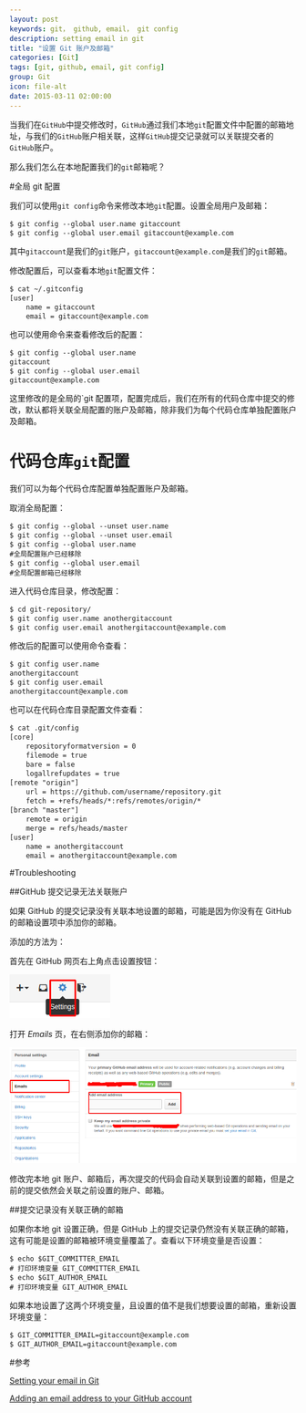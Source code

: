 ```yaml
---
layout: post
keywords: git， github, email， git config
description: setting email in git
title: "设置 Git 账户及邮箱"
categories: [Git]
tags: [git, github, email, git config]
group: Git
icon: file-alt
date: 2015-03-11 02:00:00
---
```


当我们在`GitHub`中提交修改时，`GitHub`通过我们本地`git`配置文件中配置的邮箱地址，与我们的`GitHub`账户相关联，这样`GitHub`提交记录就可以关联提交者的`GitHub`账户。

那么我们怎么在本地配置我们的`git`邮箱呢？

#全局 git 配置

我们可以使用`git config`命令来修改本地`git`配置。设置全局用户及邮箱：

    $ git config --global user.name gitaccount
    $ git config --global user.email gitaccount@example.com

<!--excerpt-->

其中`gitaccount`是我们的`git`账户，`gitaccount@example.com`是我们的`git`邮箱。

修改配置后，可以查看本地`git`配置文件：

    $ cat ~/.gitconfig
    [user]
        name = gitaccount
        email = gitaccount@example.com

也可以使用命令来查看修改后的配置：

    $ git config --global user.name
    gitaccount
    $ git config --global user.email
    gitaccount@example.com

这里修改的是全局的`git 配置项，配置完成后，我们在所有的代码仓库中提交的修改，默认都将关联全局配置的账户及邮箱，除非我们为每个代码仓库单独配置账户及邮箱。

# 代码仓库`git`配置

我们可以为每个代码仓库配置单独配置账户及邮箱。

取消全局配置：

    $ git config --global --unset user.name
    $ git config --global --unset user.email
    $ git config --global user.name
    #全局配置账户已经移除
    $ git config --global user.email
    #全局配置邮箱已经移除

进入代码仓库目录，修改配置：

    $ cd git-repository/
    $ git config user.name anothergitaccount
    $ git config user.email anothergitaccount@example.com

修改后的配置可以使用命令查看：

    $ git config user.name
    anothergitaccount
    $ git config user.email
    anothergitaccount@example.com

也可以在代码仓库目录配置文件查看：

    $ cat .git/config
    [core]
        repositoryformatversion = 0
        filemode = true
        bare = false
        logallrefupdates = true
    [remote "origin"]
        url = https://github.com/username/repository.git
        fetch = +refs/heads/*:refs/remotes/origin/*
    [branch "master"]
        remote = origin
        merge = refs/heads/master
    [user]
        name = anothergitaccount
        email = anothergitaccount@example.com

#Troubleshooting

##GitHub 提交记录无法关联账户

如果 GitHub 的提交记录没有关联本地设置的邮箱，可能是因为你没有在 GitHub 的邮箱设置项中添加你的邮箱。

添加的方法为：

首先在 GitHub 网页右上角点击设置按钮：

![](/image/2015-03-11/01.png)

打开 *Emails* 页，在右侧添加你的邮箱：

![](/image/2015-03-11/02.png)

修改完本地 git 账户、邮箱后，再次提交的代码会自动关联到设置的邮箱，但是之前的提交依然会关联之前设置的账户、邮箱。

##提交记录没有关联正确的邮箱

如果你本地 git 设置正确，但是 GitHub 上的提交记录仍然没有关联正确的邮箱，这有可能是设置的邮箱被环境变量覆盖了。查看以下环境变量是否设置：

    $ echo $GIT_COMMITTER_EMAIL
    # 打印环境变量 GIT_COMMITTER_EMAIL
    $ echo $GIT_AUTHOR_EMAIL
    # 打印环境变量 GIT_AUTHOR_EMAIL

如果本地设置了这两个环境变量，且设置的值不是我们想要设置的邮箱，重新设置环境变量：

    $ GIT_COMMITTER_EMAIL=gitaccount@example.com
    $ GIT_AUTHOR_EMAIL=gitaccount@example.com

#参考

[Setting your email in Git](https://help.github.com/articles/setting-your-email-in-git/ "Setting your email in Git")

[Adding an email address to your GitHub account](https://help.github.com/articles/adding-an-email-address-to-your-github-account/ "Adding an email address to your GitHub account")
